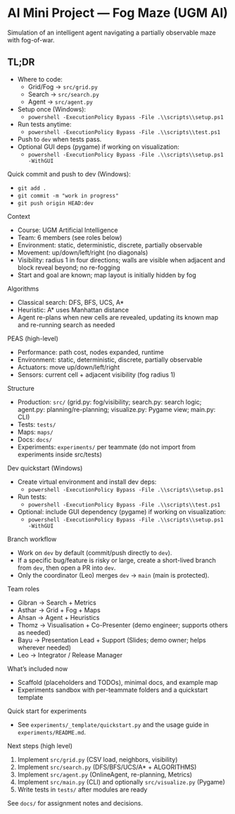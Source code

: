 # AI Mini Project — Fog Maze (UGM AI)

Simulation of an intelligent agent navigating a partially observable maze with fog-of-war.

## TL;DR

- Where to code:
	- Grid/Fog → `src/grid.py`
	- Search → `src/search.py`
	- Agent → `src/agent.py`
- Setup once (Windows):
	- `powershell -ExecutionPolicy Bypass -File .\\scripts\\setup.ps1`
- Run tests anytime:
	- `powershell -ExecutionPolicy Bypass -File .\\scripts\\test.ps1`
- Push to `dev` when tests pass.
- Optional GUI deps (pygame) if working on visualization:
	- `powershell -ExecutionPolicy Bypass -File .\\scripts\\setup.ps1 -WithGUI`

Quick commit and push to dev (Windows):
- `git add .`
- `git commit -m "work in progress"`
- `git push origin HEAD:dev`

Context
- Course: UGM Artificial Intelligence
- Team: 6 members (see roles below)
- Environment: static, deterministic, discrete, partially observable
- Movement: up/down/left/right (no diagonals)
- Visibility: radius 1 in four directions; walls are visible when adjacent and block reveal beyond; no re-fogging
- Start and goal are known; map layout is initially hidden by fog

Algorithms
- Classical search: DFS, BFS, UCS, A*
- Heuristic: A* uses Manhattan distance
- Agent re-plans when new cells are revealed, updating its known map and re-running search as needed

PEAS (high-level)
- Performance: path cost, nodes expanded, runtime
- Environment: static, deterministic, discrete, partially observable
- Actuators: move up/down/left/right
- Sensors: current cell + adjacent visibility (fog radius 1)

Structure
- Production: `src/` (grid.py: fog/visibility; search.py: search logic; agent.py: planning/re-planning; visualize.py: Pygame view; main.py: CLI)
- Tests: `tests/`
- Maps: `maps/`
- Docs: `docs/`
- Experiments: `experiments/` per teammate (do not import from experiments inside src/tests)

Dev quickstart (Windows)
- Create virtual environment and install dev deps:
	- `powershell -ExecutionPolicy Bypass -File .\\scripts\\setup.ps1`
- Run tests:
	- `powershell -ExecutionPolicy Bypass -File .\\scripts\\test.ps1`
- Optional: include GUI dependency (pygame) if working on visualization:
	- `powershell -ExecutionPolicy Bypass -File .\\scripts\\setup.ps1 -WithGUI`

Branch workflow
- Work on `dev` by default (commit/push directly to `dev`).
- If a specific bug/feature is risky or large, create a short-lived branch from `dev`, then open a PR into `dev`.
- Only the coordinator (Leo) merges `dev` → `main` (main is protected).

Team roles
- Gibran → Search + Metrics
- Asthar → Grid + Fog + Maps
- Ahsan → Agent + Heuristics
 - Thomz → Visualisation + Co-Presenter (demo engineer; supports others as needed)
- Bayu → Presentation Lead + Support (Slides; demo owner; helps wherever needed)
- Leo → Integrator / Release Manager

What’s included now
- Scaffold (placeholders and TODOs), minimal docs, and example map
- Experiments sandbox with per-teammate folders and a quickstart template

Quick start for experiments
- See `experiments/_template/quickstart.py` and the usage guide in `experiments/README.md`.

Next steps (high level)
1) Implement `src/grid.py` (CSV load, neighbors, visibility)
2) Implement `src/search.py` (DFS/BFS/UCS/A* + ALGORITHMS)
3) Implement `src/agent.py` (OnlineAgent, re-planning, Metrics)
4) Implement `src/main.py` (CLI) and optionally `src/visualize.py` (Pygame)
5) Write tests in `tests/` after modules are ready

See `docs/` for assignment notes and decisions.
